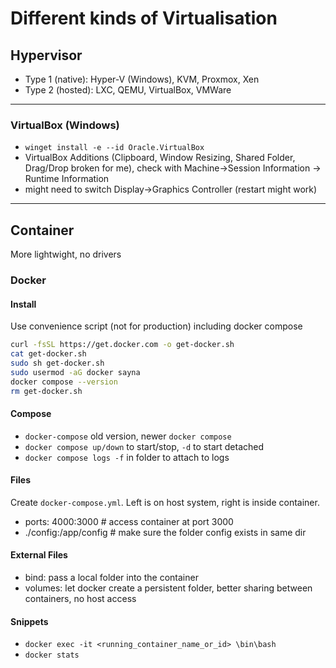 # Different kinds of Virtualisation
## Hypervisor
- Type 1 (native): Hyper-V (Windows), KVM, Proxmox, Xen
- Type 2 (hosted): LXC, QEMU, VirtualBox, VMWare

---

### VirtualBox (Windows)
- `winget install -e --id Oracle.VirtualBox`
- VirtualBox Additions (Clipboard, Window Resizing, Shared Folder, Drag/Drop broken for me), check with Machine->Session Information -> Runtime Information
- might need to switch Display->Graphics Controller (restart might work)
  

---
## Container
More lightwight, no drivers
### Docker
#### Install
Use convenience script (not for production) including docker compose
```bash
curl -fsSL https://get.docker.com -o get-docker.sh
cat get-docker.sh
sudo sh get-docker.sh
sudo usermod -aG docker sayna
docker compose --version
rm get-docker.sh
```

#### Compose
- `docker-compose` old version, newer `docker compose`
- `docker compose up/down` to start/stop, `-d` to start detached
- `docker compose logs -f` in folder to attach to logs

#### Files
Create `docker-compose.yml`. Left is on host system, right is inside container. 
- ports: 4000:3000		# access container at port 3000 
- ./config:/app/config		# make sure the folder config exists in same dir

#### External Files
- bind: pass a local folder into the container
- volumes: let docker create a persistent folder, better sharing between containers, no host access

#### Snippets
- `docker exec -it <running_container_name_or_id> \bin\bash`
- `docker stats`

